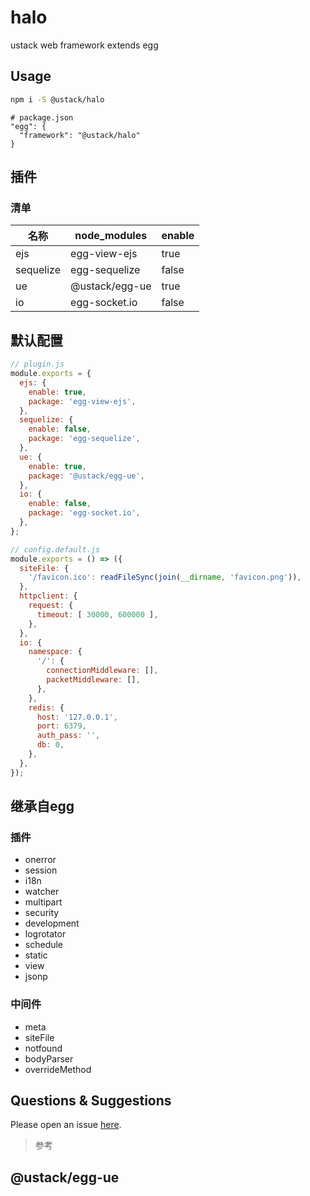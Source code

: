 # halo

ustack web framework extends egg

## Usage

```bash
npm i -S @ustack/halo
```

```file
# package.json
"egg": {
  "framework": "@ustack/halo"
}
```

## 插件

### 清单
| 名称 | node_modules | enable |
| --- | --- | --- |
| ejs | egg-view-ejs | true |
| sequelize | egg-sequelize | false |
| ue | @ustack/egg-ue | true |
| io | egg-socket.io | false |

## 默认配置
```js
// plugin.js
module.exports = {
  ejs: {
    enable: true,
    package: 'egg-view-ejs',
  },
  sequelize: {
    enable: false,
    package: 'egg-sequelize',
  },
  ue: {
    enable: true,
    package: '@ustack/egg-ue',
  },
  io: {
    enable: false,
    package: 'egg-socket.io',
  },
};

// config.default.js
module.exports = () => ({
  siteFile: {
    '/favicon.ico': readFileSync(join(__dirname, 'favicon.png')),
  },
  httpclient: {
    request: {
      timeout: [ 30000, 600000 ],
    },
  },
  io: {
    namespace: {
      '/': {
        connectionMiddleware: [],
        packetMiddleware: [],
      },
    },
    redis: {
      host: '127.0.0.1',
      port: 6379,
      auth_pass: '',
      db: 0,
    },
  },
});
```

## 继承自egg
### 插件

+ onerror
+ session
+ i18n
+ watcher
+ multipart
+ security
+ development
+ logrotator
+ schedule
+ static
+ view
+ jsonp

### 中间件

+ meta
+ siteFile
+ notfound
+ bodyParser
+ overrideMethod


## Questions & Suggestions

Please open an issue [here](https://github.com/unitedstack/halo/issues).

>参考

## @ustack/egg-ue
